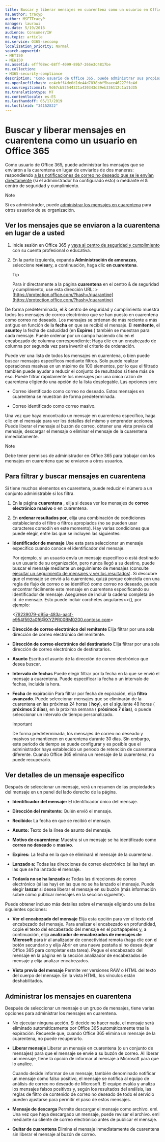 ```yaml
---
title: Buscar y liberar mensajes en cuarentena como un usuario en Office 365
ms.author: tracyp
author: MSFTTracyP
manager: laurawi
ms.date: 5/19/2018
audience: Consumer/IW
ms.topic: article
ms.service: O365-seccomp
localization_priority: Normal
search.appverid:
- MET150
- MEW150
ms.assetid: efff08ec-68ff-4099-89b7-266e3c4817be
ms.collection:
- M365-security-compliance
description: 'Como usuario de Office 365, puede administrar sus propios mensajes de correo no deseado en cuarentena de dos maneras: respondiendo a las notificaciones de correo no deseado que se le envían directamente (si el administrador ha configurado esta característica) o mediante la característica de cuarentena de correo &amp; no deseado en el cumplimiento de seguridad Datacenter.'
ms.openlocfilehash: ec4ebff4de0d1de44d7838bbf5baee46227ffe4d
ms.sourcegitcommit: 9d67cb52544321a430343d39eb336112c1a11d35
ms.translationtype: MT
ms.contentlocale: es-ES
ms.lasthandoff: 05/17/2019
ms.locfileid: "34152822"
---
```

# <a name="find-and-release-quarantined-messages-as-a-user-in-office-365"></a>Buscar y liberar mensajes en cuarentena como un usuario en Office 365

Como usuario de Office 365, puede administrar los mensajes que se enviaron a la cuarentena en lugar de enviarlos de dos maneras: respondiendo [a las notificaciones de correo no deseado que se le envían directamente](use-spam-notifications-to-release-and-report-quarantined-messages.md) (si el administrador ha configurado esto) o mediante el &amp; centro de seguridad y cumplimiento. 
  
> [!NOTE]
> Si es administrador, puede [administrar los mensajes en cuarentena](manage-quarantined-messages-and-files.md) para otros usuarios de su organización. 
  
## <a name="view-messages-that-were-sent-to-quarantine-instead-of-to-you"></a>Ver los mensajes que se enviaron a la cuarentena en lugar de a usted

1. Inicie sesión en Office 365 y [vaya al centro de seguridad y cumplimiento](go-to-the-securitycompliance-center.md) con su cuenta profesional o educativa. 
    
2. En la parte izquierda, expanda **Administración de amenazas**, seleccione **revisar**y, a continuación, haga clic **en cuarentena**.
    
    > [!TIP]
    > Para ir directamente a la página **cuarentena** en el centro &amp; de seguridad y cumplimiento, use esta dirección URL: >[https://protection.office.com/?hash=/quarantine](https://protection.office.com/?hash=/quarantine)
  
De forma predeterminada, el &amp; centro de seguridad y cumplimiento muestra todos los mensajes de correo electrónico que se han puesto en cuarentena como correo no deseado. Los mensajes se ordenan de más reciente a más antiguo en función de la **fecha** en que se recibió el mensaje. El **remitente**, el **asunto**y la fecha de caducidad (en **Expires** ) también se muestran para cada mensaje. Puede ordenar por un campo haciendo clic en el encabezado de columna correspondiente; Haga clic en un encabezado de columna por segunda vez para invertir el criterio de ordenación. 
  
Puede ver una lista de todos los mensajes en cuarentena, o bien puede buscar mensajes específicos mediante filtros. Solo puede realizar operaciones masivas en un máximo de 100 elementos, por lo que el filtrado también puede ayudar a reducir el conjunto de resultados si tiene más de eso. Puede filtrar rápidamente los mensajes por una única razón de cuarentena eligiendo una opción de la lista desplegable. Las opciones son:
  
- Correo identificado como correo no deseado. Estos mensajes en cuarentena se muestran de forma predeterminada.
    
- Correo identificado como correo masivo.
    
Una vez que haya encontrado un mensaje en cuarentena específico, haga clic en el mensaje para ver los detalles del mismo y emprender acciones. Puede liberar el mensaje al buzón de correo, obtener una vista previa del mensaje, descargar el mensaje o eliminar el mensaje de la cuarentena inmediatamente.
  
> [!NOTE]
> Debe tener permisos de administrador en Office 365 para trabajar con los mensajes en cuarentena que se enviaron a otros usuarios. 
  
## <a name="to-filter-and-find-quarantined-messages"></a>Para filtrar y buscar mensajes en cuarentena

Si tiene muchos elementos en cuarentena, puede reducir el número a un conjunto administrable si los filtra.
  
1. En la página **cuarentena** , elija si desea ver los mensajes de **correo electrónico** **masivo** o en cuarentena. 
    
2. En **ordenar resultados por**, elija una combinación de condiciones estableciendo el filtro o filtros apropiados (no se pueden usar caracteres comodín en este momento). Hay varias condiciones que puede elegir, entre las que se incluyen las siguientes:
    
  - **Identificador de mensaje** Use esta para seleccionar un mensaje específico cuando conoce el identificador del mensaje. 
    
    Por ejemplo, si un usuario envía un mensaje específico o está destinado a un usuario de su organización, pero nunca llegó a su destino, puede buscar el mensaje mediante un seguimiento de mensajes (consulte [ejecutar un seguimiento de mensajes y ver los resultados](https://go.microsoft.com/fwlink/?LinkId=799737)). Si descubre que el mensaje se envió a la cuarentena, quizá porque coincidía con una regla de flujo de correo o se identificó como correo no deseado, puede encontrar fácilmente este mensaje en cuarentena especificando su identificador de mensaje. Asegúrese de incluir la cadena completa de Id. de mensaje. Esto puede incluir corchetes angulares\<\>(), por ejemplo:
    
    \<79239079-d95a-483a-aacf-e954f592a0f6@XYZPR00BM0200.contoso.com\>
    
  - **Dirección de correo electrónico del remitente** Elija filtrar por una sola dirección de correo electrónico del remitente. 
    
  - **Dirección de correo electrónico del destinatario** Elija filtrar por una sola dirección de correo electrónico de destinatarios. 
    
  - **Asunto** Escriba el asunto de la dirección de correo electrónico que desea buscar. 
    
  - **Intervalo de fechas** Puede elegir filtrar por la fecha en la que se envió el mensaje a cuarentena. Puede especificar la fecha o un intervalo de fechas, incluida la hora. 
    
  - **Fecha** de expiración Para filtrar por fecha de expiración, elija **filtro avanzado**. Puede seleccionar mensajes que se eliminarán de la cuarentena en las próximas 24 horas ( **hoy**), en el siguiente 48 horas ( **próximos 2 días**), en la próxima semana ( **próximos 7 días**), o puede seleccionar un intervalo de tiempo personalizado.
    
    > [!IMPORTANT]
    > De forma predeterminada, los mensajes de correo no deseado y masivos se mantienen en cuarentena durante 30 días. Sin embargo, este período de tiempo se puede configurar y es posible que el administrador haya establecido un período de retención de cuarentena diferente. Cuando Office 365 elimina un mensaje de la cuarentena, no puede recuperarlo. 
  
## <a name="view-details-for-a-specific-message"></a>Ver detalles de un mensaje específico

Después de seleccionar un mensaje, verá un resumen de las propiedades del mensaje en un panel del lado derecho de la página.
  
- **Identificador del mensaje:** El identificador único del mensaje. 
    
- **Dirección del remitente:** Quién envió el mensaje. 
    
- **Recibido:** La fecha en que se recibió el mensaje. 
    
- **Asunto:** Texto de la línea de asunto del mensaje. 
    
- **Motivo de cuarentena:** Muestra si un mensaje se ha identificado como **correo no deseado** o **masivo**.
    
- **Expires:** La fecha en la que se eliminará el mensaje de la cuarentena. 
    
- **Lanzado a:** Todas las direcciones de correo electrónico (si las hay) en las que se ha lanzado el mensaje. 
    
- **Todavía no se ha lanzado a:** Todas las direcciones de correo electrónico (si las hay) en las que no se ha lanzado el mensaje. Puede elegir **lanzar** si desea liberar el mensaje en su buzón (más información sobre cómo publicar mensajes en la sección siguiente). 
    
Puede obtener incluso más detalles sobre el mensaje eligiendo una de las siguientes opciones:
  
- **Ver el encabezado del mensaje** Elija esta opción para ver el texto del encabezado del mensaje. Para analizar el encabezado en profundidad, copie el texto del encabezado del mensaje en el portapapeles y, a continuación, elija **analizador de encabezados de mensajes de Microsoft** para ir al analizador de conectividad remota (haga clic con el botón secundario y elija Abrir en una nueva pestaña si no desea dejar Office 365 para completar esta tarea). Pegue el encabezado del mensaje en la página en la sección analizador de encabezados de mensaje y elija analizar encabezados. 
    
- **Vista previa del mensaje** Permite ver versiones RAW o HTML del texto del cuerpo del mensaje. En la vista HTML, los vínculos están deshabilitados. 
    
## <a name="manage-your-quarantined-messages"></a>Administrar los mensajes en cuarentena

Después de seleccionar un mensaje o un grupo de mensajes, tiene varias opciones para administrar los mensajes en cuarentena.
  
- No ejecutar ninguna acción. Si decide no hacer nada, el mensaje será eliminado automáticamente por Office 365 automáticamente tras la expiración. Recuerde que, cuando Office 365 elimina un mensaje de la cuarentena, no puede recuperarlo.
    
- **Liberar mensaje** Liberar un mensaje en cuarentena (o un conjunto de mensajes) para que el mensaje se envíe a su buzón de correo. Al liberar un mensaje, tiene la opción de informar al mensaje a Microsoft para que lo analice. 
    
    Cuando decide informar de un mensaje, también denominado notificar un mensaje como falso positivo, el mensaje se notifica al equipo de análisis de correo no deseado de Microsoft. El equipo evalúa y analiza los mensajes falsos positivos y, según los resultados del análisis, las reglas de filtro de contenido de correo no deseado de todo el servicio pueden ajustarse para permitir el paso de estos mensajes.
    
- **Mensaje de descarga** Permite descargar el mensaje como archivo. eml. Una vez que haya descargado un mensaje, puede revisar el archivo. eml mediante su cliente de correo electrónico antes de publicar el mensaje. 
    
- **Quitar de cuarentena** Elimina el mensaje inmediatamente de cuarentena sin liberar el mensaje al buzón de correo. 
    

